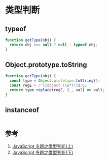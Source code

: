 # 类型判断

## typeof

```js
function getType(obj) {
  return obj === null ? null : typeof obj;
}
```

## Object.prototype.toString

```js
function getType(obj) {
  const type = Object.prototype.toString();
  const regE = /^\[object (\w*)\]$/g;
  return type.replace(regE, (_, val) => val);
}
```

## instanceof

```js

```

## 参考

1. [JavaScript 专题之类型判断(上)](https://github.com/mqyqingfeng/Blog/issues/28)
2. [JavaScript 专题之类型判断(下)](https://github.com/mqyqingfeng/Blog/issues/30)
